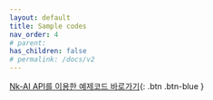```yaml
---
layout: default
title: Sample codes
nav_order: 4
# parent: 
has_children: false
# permalink: /docs/v2
---
```



[Nk-AI API를 이용한 예제코드 바로가기](https://github.com/nextk-developer/nkai-sample-codes){: .btn .btn-blue }